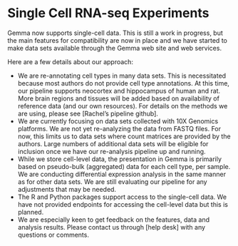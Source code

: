 # Single Cell RNA-seq Experiments

Gemma now supports single-cell data. This is still a work in progress, but the main features for compatibility are now in place and we have started to make data sets available through the Gemma web site and web services.

Here are a few details about our approach:

- We are re-annotating cell types in many data sets. This is necessitated because most authors do not provide cell type annotations. At this time, our pipeline supports neocortex and hippocampus of human and rat. More brain regions and tissues will be added based on availability of reference data (and our own resources). For details on the methods we are using, please see [Rachel’s pipeline github].
- We are currently focusing on data sets collected with 10X Genomics platforms. We are not yet re-analyzing the data from FASTQ files. For now, this limits us to data sets where count matrices are provided by the authors. Large numbers of additional data sets will be eligible for inclusion once we have our re-analysis pipeline up and running.
- While we store cell-level data, the presentation in Gemma is primarily based on pseudo-bulk (aggregated) data for each cell type, per sample. We are conducting differential expression analysis in the same manner as for other data sets. We are still evaluating our pipeline for any adjustments that may be needed.
- The R and Python packages support access to the single-cell data. We have not provided endpoints for accessing the cell-level data but this is planned.
- We are especially keen to get feedback on the features, data and analysis results. Please contact us through [help desk] with any questions or comments.